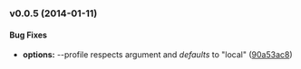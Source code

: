 <a name="v0.0.5"></a>
### v0.0.5 (2014-01-11)


#### Bug Fixes

* **options:** --profile respects argument and *defaults* to "local" ([90a53ac8](http://github.com/compasschurch/compasschurch-grunt/commit/90a53ac89176674fefb016f8b7fe8b2026337a38))

